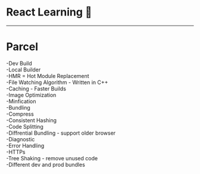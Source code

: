 # React Learning 🚀
---

# Parcel
-Dev Build<br>
-Local Builder<br>
-HMR = Hot Module Replacement<br>
-File Watching Algorithm - Written in C++<br>
-Caching - Faster Builds<br>
-Image Optimization<br>
-Minfication<br>
-Bundling<br>
-Compress<br>
-Consistent Hashing<br>
-Code Splitting <br>
-Diffrential Bundling - support older browser<br>
-Diagnostic<br>
-Error Handling<br>
-HTTPs<br>
-Tree Shaking - remove unused code<br>
-Different dev and prod bundles

